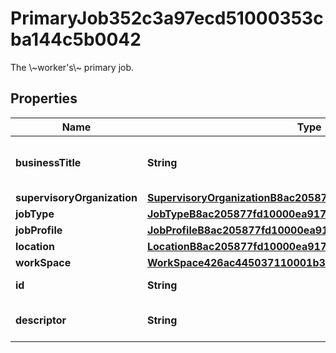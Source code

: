 

# PrimaryJob352c3a97ecd51000353cba144c5b0042

The \\~worker's\\~ primary job.

## Properties

| Name | Type | Description | Notes |
|------------ | ------------- | ------------- | -------------|
|**businessTitle** | **String** | The business title for the position. |  [optional] |
|**supervisoryOrganization** | [**SupervisoryOrganizationB8ac205877fd10000ea91743659800a7**](SupervisoryOrganizationB8ac205877fd10000ea91743659800a7.md) |  |  [optional] |
|**jobType** | [**JobTypeB8ac205877fd10000ea91752f39c00ab**](JobTypeB8ac205877fd10000ea91752f39c00ab.md) |  |  [optional] |
|**jobProfile** | [**JobProfileB8ac205877fd10000ea9174f73c500aa**](JobProfileB8ac205877fd10000ea9174f73c500aa.md) |  |  [optional] |
|**location** | [**LocationB8ac205877fd10000ea91737c7da00a5**](LocationB8ac205877fd10000ea91737c7da00a5.md) |  |  [optional] |
|**workSpace** | [**WorkSpace426ac445037110001b3eb91ddf6f0100**](WorkSpace426ac445037110001b3eb91ddf6f0100.md) |  |  [optional] |
|**id** | **String** | Id of the instance |  [optional] |
|**descriptor** | **String** | A preview of the instance |  [optional] |



